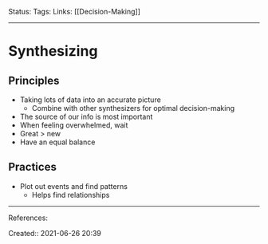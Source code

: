 Status:
Tags: 
Links: [[Decision-Making]]
___
# Synthesizing
## Principles
- Taking lots of data into an accurate picture
	- Combine with other synthesizers for optimal decision-making
- The source of our info is most important
- When feeling overwhelmed, wait
- Great > new
- Have an equal balance
## Practices
- Plot out events and find patterns
	- Helps find relationships
___
References:

Created:: 2021-06-26 20:39